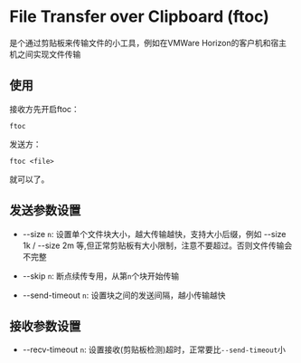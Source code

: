 # File Transfer over Clipboard (ftoc)
是个通过剪贴板来传输文件的小工具，例如在VMWare Horizon的客户机和宿主机之间实现文件传输
## 使用

接收方先开启ftoc：
```
ftoc
```

发送方：
```
ftoc <file>
```
就可以了。

## 发送参数设置

* --size `n`: 设置单个文件块大小，越大传输越快，支持大小后缀，例如 --size 1k / --size 2m 等,但正常剪贴板有大小限制，注意不要超过。否则文件传输会不完整

* --skip `n`: 断点续传专用，从第`n`个块开始传输

* --send-timeout `n`: 设置块之间的发送间隔，越小传输越快

## 接收参数设置

* --recv-timeout `n`: 设置接收(剪贴板检测)超时，正常要比`--send-timeout`小
